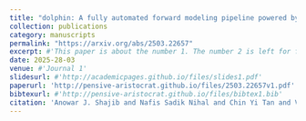 ```yaml
---
title: "dolphin: A fully automated forward modeling pipeline powered by artificial intelligence for galaxy-scale strong lenses"
collection: publications
category: manuscripts
permalink: "https://arxiv.org/abs/2503.22657"
excerpt: #'This paper is about the number 1. The number 2 is left for future work.'
date: 2025-28-03
venue: #'Journal 1'
slidesurl: #'http://academicpages.github.io/files/slides1.pdf'
paperurl: 'http://pensive-aristocrat.github.io/files/2503.22657v1.pdf'
bibtexurl: #'http://pensive-aristocrat.github.io/files/bibtex1.bib'
citation: 'Anowar J. Shajib and Nafis Sadik Nihal and Chin Yi Tan and Vedant Sahu and Simon Birrer and Tommaso Treu and Joshua Frieman. (2025). "dolphin: A fully automated forward modeling pipeline powered by artificial intelligence for galaxy-scale strong lenses." arXiv preprint arXiv:2503.22657.'
---
```


